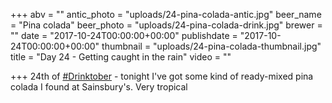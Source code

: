 +++
abv = ""
antic_photo = "uploads/24-pina-colada-antic.jpg"
beer_name = "Pina colada"
beer_photo = "uploads/24-pina-colada-drink.jpg"
brewer = ""
date = "2017-10-24T00:00:00+00:00"
publishdate = "2017-10-24T00:00:00+00:00"
thumbnail = "uploads/24-pina-colada-thumbnail.jpg"
title = "Day 24 - Getting caught in the rain"
video = ""

+++
24th of [#Drinktober](https://www.facebook.com/hashtag/drinktober?epa=HASHTAG) - tonight I've got some kind of ready-mixed pina colada I found at Sainsbury's. Very tropical